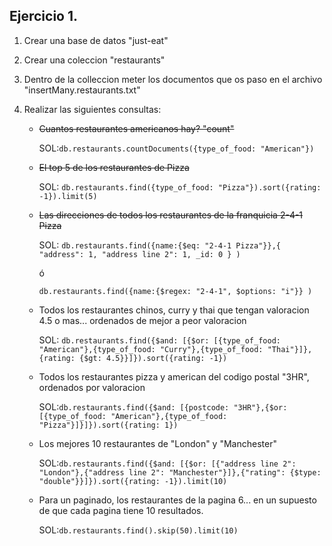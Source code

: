 ## Ejercicio 1.

1. Crear una base de datos "just-eat"

2. Crear una coleccion "restaurants"

3. Dentro de la colleccion meter los documentos que os paso en el archivo "insertMany.restaurants.txt"

4. Realizar las siguientes consultas:

   - ~~Cuantos restaurantes americanos hay? "count"~~

     SOL:`db.restaurants.countDocuments({type_of_food: "American"})`

   - ~~El top 5 de los restaurantes de Pizza~~

     SOL: `db.restaurants.find({type_of_food: "Pizza"}).sort({rating: -1}).limit(5)`

   - ~~Las direcciones de todos los restaurantes de la franquicia 2-4-1 Pizza~~

     SOL: `db.restaurants.find({name:{$eq: "2-4-1 Pizza"}},{ "address": 1, "address line 2": 1, _id: 0 } )`

     ó

     `db.restaurants.find({name:{$regex: "2-4-1", $options: "i"}} ) `

   - Todos los restaurantes chinos, curry y thai que tengan valoracion 4.5 o mas... ordenados de mejor a peor valoracion

     SOL: `db.restaurants.find({$and: [{$or: [{type_of_food: "American"},{type_of_food: "Curry"},{type_of_food: "Thai"}]},{rating: {$gt: 4.5}}]}).sort({rating: -1})`

   - Todos los restaurantes pizza y american del codigo postal "3HR", ordenados por valoracion

     SOL:`db.restaurants.find({$and: [{postcode: "3HR"},{$or: [{type_of_food: "American"},{type_of_food: "Pizza"}]}]}).sort({rating: 1})`

   - Los mejores 10 restaurantes de "London" y "Manchester"

     SOL:`db.restaurants.find({$and: [{$or: [{"address line 2": "London"},{"address line 2": "Manchester"}]},{"rating": {$type: "double"}}]}).sort({rating: -1}).limit(10)`

   - Para un paginado, los restaurantes de la pagina 6... en un supuesto de que cada pagina tiene 10 resultados.

     SOL:`db.restaurants.find().skip(50).limit(10)`
